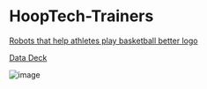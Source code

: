 # HoopTech-Trainers



[Robots that help athletes play basketball better logo ](https://ideogram.ai/api/images/direct/tUCxsIM0SS2Si6WxhqDMSg.jpg)


[Data Deck](https://docs.google.com/presentation/d/1toaoFZZWnuMCEK4gOW9AItLKebHW2CtRxbk8kNKW1Ps/edit#slide=id.p)

![image](https://github.com/AlexLop22/HoopTech-Trainers/assets/142961389/72e8996a-bf99-42ba-a7a6-b4d36a10b62b)


